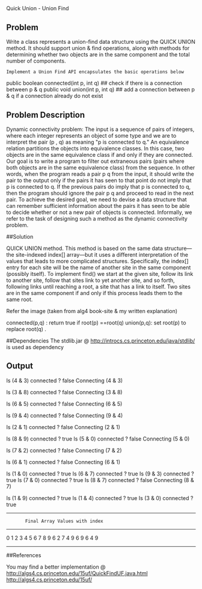 ## 
Quick Union - Union Find

## Problem 
  Write a  class represents a union-find data structure using the QUICK UNION method. It should support union & find operations, along with methods for determining whether two objects are in the same component and the total number of components.

	Implement a Union Find API encapsulates the basic operations below

 public boolean connected(int p, int q) ## check if there is a connection between p & q 
 public void union(int p, int q)  ## add a connection between p & q if a connection already do not exist




## Problem Description 

Dynamic connectivity problem:  The input is a sequence of pairs of integers, where each integer represents an object of some type and we are to interpret the pair (p , q) as meaning "p is connected to q." An equivalence relation partitions the objects into equivalence classes. In this case, two objects are in the same equivalence class if and only if they are connected. Our goal is to write a program to filter out extraneous pairs (pairs where both objects are in the same equivalence class) from the sequence. In other words, when the program reads a pair p q from the input, it should write the pair to the output only if the pairs it has
seen to that point do not imply that p is connected to q. If the previous pairs do imply that p is connected to q, then the program should ignore the pair p q and proceed to read in the next pair. To achieve the desired goal, we need to devise a data structure that can remember sufficient information about the pairs it has seen to be able to decide whether or not a new pair of objects is connected. Informally, we refer to the task of designing such a method as the dynamic connectivity problem.

##Solution 

QUICK UNION method. This method is based on the same data structure—the site-indexed index[] array—but it uses a different interpretation of the values that leads to more complicated structures. Specifically, the index[] entry for each site will be the name of another site in the same component (possibly itself). To implement find() we start at the given site, follow its link to another site, follow that sites link to yet another site, and so forth, following links until reaching a root, a site that has a link to itself. Two sites are in the same component if and only if this process leads them to the same root. 

Refer the image (taken from alg4 book-site & my written explanation)

connected(p,q) : return true if root(p) ==root(q)
union(p,q): set root(p) to replace root(q) .

##Dependencies 
 The stdlib.jar @ http://introcs.cs.princeton.edu/java/stdlib/ is used as dependency

## Output

 Is (4 & 3) connected ? false
 Connecting (4 & 3) 

 Is (3 & 8) connected ? false
 Connecting (3 & 8) 

 Is (6 & 5) connected ? false
 Connecting (6 & 5) 

 Is (9 & 4) connected ? false
 Connecting (9 & 4) 

 Is (2 & 1) connected ? false
 Connecting (2 & 1) 

 Is (8 & 9) connected ? true
 Is (5 & 0) connected ? false
 Connecting (5 & 0) 

 Is (7 & 2) connected ? false
 Connecting (7 & 2) 

 Is (6 & 1) connected ? false
 Connecting (6 & 1) 

 Is (1 & 0) connected ? true
 Is (6 & 7) connected ? true
 Is (9 & 3) connected ? true
 Is (7 & 0) connected ? true
 Is (8 & 7) connected ? false
 Connecting (8 & 7) 

 Is (1 & 9) connected ? true
 Is (1 & 4) connected ? true
 Is (3 & 0) connected ? true

******************************************************
           Final Array Values with index                
******************************************************
0 1 2 3 4 5 6 7 8 9 
6 2 7 4 9 6 9 6 4 9 
******************************************************


##References

You may find a better implementation @ http://algs4.cs.princeton.edu/15uf/QuickFindUF.java.html 
http://algs4.cs.princeton.edu/15uf/



